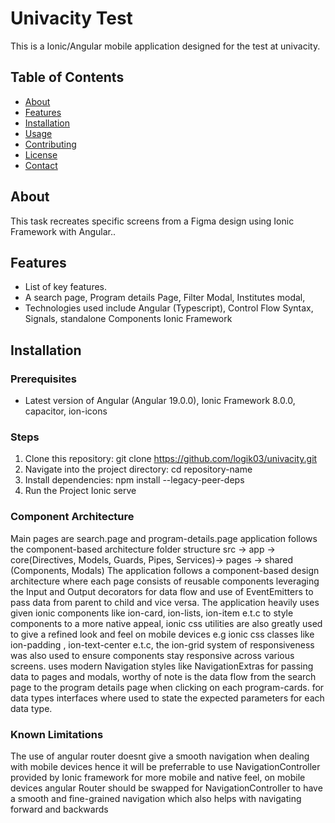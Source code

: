 # Univacity Test 

This is a Ionic/Angular mobile application designed for the test at univacity.

## Table of Contents

- [About](#about)
- [Features](#features)
- [Installation](#installation)
- [Usage](#usage)
- [Contributing](#contributing)
- [License](#license)
- [Contact](#contact)

## About

This task recreates specific screens from a Figma design using Ionic Framework with Angular..

## Features

- List of key features.
- A search page, Program details Page,  Filter Modal, Institutes modal,
- Technologies used include Angular (Typescript), Control Flow Syntax, Signals, standalone Components  Ionic Framework

## Installation

### Prerequisites

- Latest version of Angular (Angular 19.0.0), Ionic Framework 8.0.0, capacitor, ion-icons
  
### Steps

1. Clone this repository:
   git clone https://github.com/logik03/univacity.git
2. Navigate into the project directory:
   cd repository-name
3. Install dependencies:
   npm install --legacy-peer-deps
4. Run the Project
   Ionic serve
### Component Architecture 
Main pages are search.page and program-details.page
application follows the component-based architecture folder structure src -> app -> core(Directives, Models, Guards, Pipes, Services)-> pages -> shared (Components, Modals)
The application follows a component-based design architecture where each page consists of reusable components leveraging the Input and Output decorators for data flow and use of EventEmitters to pass data from parent to child and vice versa. The application heavily uses given ionic components like ion-card, ion-lists, ion-item e.t.c to style components to a more native appeal, ionic css utilities are also greatly used to give a refined look and feel on mobile devices e.g ionic css classes like ion-padding , ion-text-center e.t.c, the ion-grid system of responsiveness was also used to ensure components stay responsive across various screens. uses modern Navigation styles like NavigationExtras for passing data to pages and modals, worthy of note is the data flow from the search page to the program details page when clicking on each program-cards. for data types interfaces where used to state the expected parameters for each data type.

### Known Limitations 
The use of angular router doesnt give a smooth navigation when dealing with mobile devices hence it will be preferrable to use NavigationController provided by Ionic framework for more mobile and native feel, on mobile devices angular Router should be swapped for NavigationController to have a smooth and fine-grained navigation which also helps with navigating forward and backwards 
